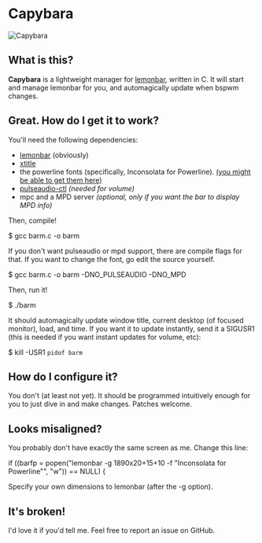 Capybara
========

![Capybara](https://i.imgur.com/ZYwWS9m.png)

## What is this?

**Capybara** is a lightweight manager for [lemonbar](https://github.com/LemonBoy/bar), written in C.
It will start and manage lemonbar for you, and automagically update when bspwm changes.

## Great. How do I get it to work?

You'll need the following dependencies:

- [lemonbar](https://github.com/LemonBoy/bar) (obviously)
- [xtitle](https://github.com/baskerville/xtitle)
- the powerline fonts (specifically, Inconsolata for Powerline). [(you might be able to get them here)](https://github.com/powerline/fonts)
- [pulseaudio-ctl](https://github.com/graysky2/pulseaudio-ctl) *(needed for volume)*
- mpc and a MPD server *(optional, only if you want the bar to display MPD info)*

Then, compile!

  $ gcc barm.c -o barm

If you don't want pulseaudio or mpd support, there are compile flags for that.
If you want to change the font, go edit the source yourself.

  $ gcc barm.c -o barm -DNO_PULSEAUDIO -DNO_MPD

Then, run it!

  $ ./barm

It should automagically update window title, current desktop (of focused monitor), load, and time.
If you want it to update instantly, send it a SIGUSR1 (this is needed if you want instant updates for volume, etc):

  $ kill -USR1 `pidof barm`

## How do I configure it?

You don't (at least not yet). It should be programmed intuitively enough for you to just dive in and make changes.
Patches welcome.

## Looks misaligned?

You probably don't have exactly the same screen as me. Change this line:

  if ((barfp = popen("lemonbar -g 1890x20+15+10 -f \"Inconsolata for Powerline\"", "w")) == NULL) {

Specify your own dimensions to lemonbar (after the -g option).

## It's broken!

I'd love it if you'd tell me. Feel free to report an issue on GitHub.

